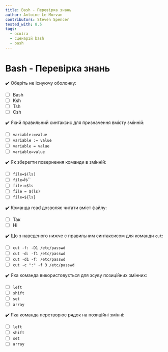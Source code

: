```yaml
---
title: Bash - Перевірка знань
author: Antoine Le Morvan
contributors: Steven Spencer
tested_with: 8.5
tags:
  - освіта
  - сценарій bash
  - bash
---
```


# Bash - Перевірка знань

:heavy_check_mark: Оберіть не існуючу оболонку:

- [ ] Bash
- [ ] Ksh
- [ ] Tsh
- [ ] Csh

:heavy_check_mark: Який правильний синтаксис для призначення вмісту змінній:

- [ ] `variable:=value`
- [ ] `variable := value`
- [ ] `variable = value`
- [ ] `variable=value`

:heavy_check_mark: Як зберегти повернення команди в змінній:

- [ ] `file=$(ls)`
- [ ] `file=`ls``
- [ ] `file:=$ls`
- [ ] `file = $(ls)`
- [ ] `file=${ls}`

:heavy_check_mark: Команда read дозволяє читати вміст файлу:

- [ ] Так
- [ ] Ні

:heavy_check_mark: Що з наведеного нижче є правильним синтаксисом для команди `cut`:

- [ ] `cut -f: -D1 /etc/passwd`
- [ ] `cut -d: -f1 /etc/passwd`
- [ ] `cut -d1 -f: /etc/passwd`
- [ ] `cut -c ":" -f 3 /etc/passwd`

:heavy_check_mark: Яка команда використовується для зсуву позиційних змінних:

- [ ] `left`
- [ ] `shift`
- [ ] `set`
- [ ] `array`

:heavy_check_mark: Яка команда перетворює рядок на позиційні змінні:

- [ ] `left`
- [ ] `shift`
- [ ] `set`
- [ ] `array`
